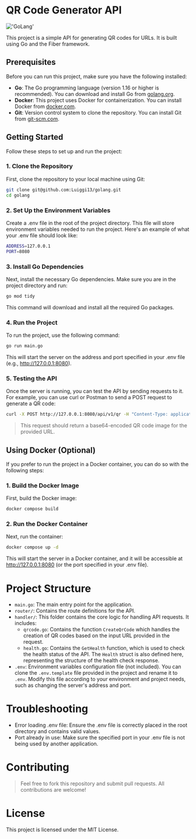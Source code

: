 # QR Code Generator API

!['GoLang'](https://golang.org/doc/gopher/fiveyears.jpg)

This project is a simple API for generating QR codes for URLs. It is built using Go and the Fiber framework.

## Prerequisites

Before you can run this project, make sure you have the following installed:

- **Go**: The Go programming language (version 1.16 or higher is recommended). You can download and install Go from [golang.org](https://golang.org/doc/install).
- **Docker**: This project uses Docker for containerization. You can install Docker from [docker.com](https://www.docker.com/get-started).
- **Git**: Version control system to clone the repository. You can install Git from [git-scm.com](https://git-scm.com/downloads).

## Getting Started

Follow these steps to set up and run the project:

### 1. Clone the Repository

First, clone the repository to your local machine using Git:

```bash
git clone git@github.com:Luiggi13/golang.git
cd golang
```


### 2. Set Up the Environment Variables

Create a .env file in the root of the project directory. This file will store environment variables needed to run the project. Here's an example of what your .env file should look like:

```bash
ADDRESS=127.0.0.1
PORT=8080
```


### 3. Install Go Dependencies

Next, install the necessary Go dependencies. Make sure you are in the project directory and run:

```bash
go mod tidy
```

This command will download and install all the required Go packages.

### 4. Run the Project

To run the project, use the following command:

```bash
go run main.go
```

This will start the server on the address and port specified in your .env file (e.g., http://127.0.0.1:8080).

### 5. Testing the API
Once the server is running, you can test the API by sending requests to it. For example, you can use curl or Postman to send a POST request to generate a QR code:

```bash
curl -X POST http://127.0.0.1:8080/api/v1/qr -H "Content-Type: application/json" -d '{"url":"https://example.com"}'
```

> This request should return a base64-encoded QR code image for the provided URL.

## Using Docker (Optional)

If you prefer to run the project in a Docker container, you can do so with the following steps:

### 1. Build the Docker Image

First, build the Docker image:

```bash
docker compose build
```

### 2. Run the Docker Container

Next, run the container:

```bash
docker compose up -d
```

This will start the server in a Docker container, and it will be accessible at http://127.0.0.1:8080 (or the port specified in your .env file).

# Project Structure

- `main.go`: The main entry point for the application.
- `router/`: Contains the route definitions for the API.
- `handler/`: This folder contains the core logic for handling API requests. It includes:
  - `qrcode.go`: Contains the function `CreateQrCode` which handles the creation of QR codes based on the input URL provided in the request.
  - `health.go`: Contains the `GetHealth` function, which is used to check the health status of the API. The `Health` struct is also defined here, representing the structure of the health check response.
- `.env`: Environment variables configuration file (not included). You can clone the `.env.template` file provided in the project and rename it to `.env`. Modify this file according to your environment and project needs, such as changing the server's address and port.

# Troubleshooting

- Error loading .env file: Ensure the .env file is correctly placed in the root directory and contains valid values.
- Port already in use: Make sure the specified port in your .env file is not being used by another application.

# Contributing
> Feel free to fork this repository and submit pull requests. All contributions are welcome!

# License

This project is licensed under the MIT License.
